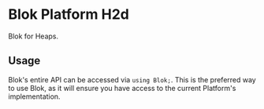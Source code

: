 Blok Platform H2d
=================

Blok for Heaps.

Usage
-----

Blok's entire API can be accessed via `using Blok;`. This is the preferred way to use Blok, as it will ensure you have access to the current Platform's implementation.

